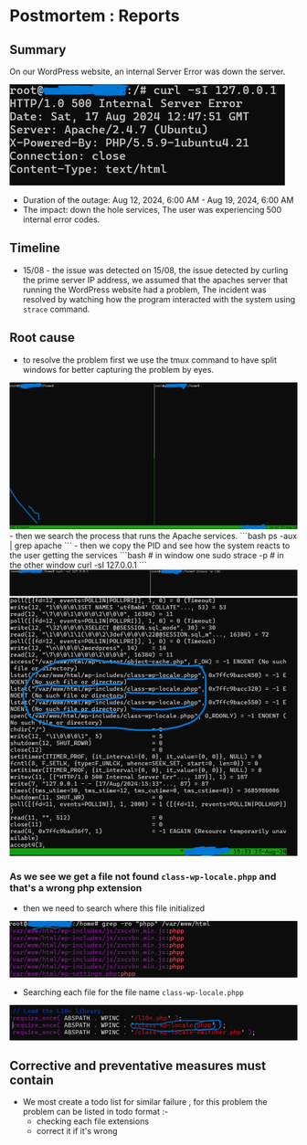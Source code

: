 # Postmortem : Reports
## Summary
On our WordPress website, an internal Server Error was down the server.

<img src="img/error.png">

- Duration of the outage: Aug 12, 2024, 6:00 AM - Aug 19, 2024, 6:00 AM
- The impact: down the hole services, The user was experiencing 500 internal error codes.

## Timeline
- 15/08 - the issue was detected on 15/08, the issue detected by curling the prime server IP address, we assumed that the apaches server that running the WordPress website had a problem, The incident was resolved by  watching how the program interacted with the system using `strace` command. 
## Root cause
- to resolve the problem first we use the tmux command to have split windows for better capturing the problem by eyes. 
<img src="img/tmux.png">
- then we search the process that runs the Apache services.
```bash
ps -aux | grep apache
```
- then we copy the PID and see how the system reacts to the user getting the services
```bash
# in window one 
sudo strace -p <pid>
# in the other window
curl -sI 127.0.0.1
```
<img src="img/curl_strace.png">
<img src="img/strace.png">

### As we see we get a file not found `class-wp-locale.phpp` and that's a wrong php extension 

- then we need to search where this file initialized
<img src="img/search_file.png">

- Searching each file for the file name `class-wp-locale.phpp`
<img src="img/inside_the_file.png">

## Corrective and preventative measures must contain
- We most create a todo list for similar failure , for this problem the problem can be listed in todo format :-
    -   checking each file extensions
    -   correct it if it's wrong
